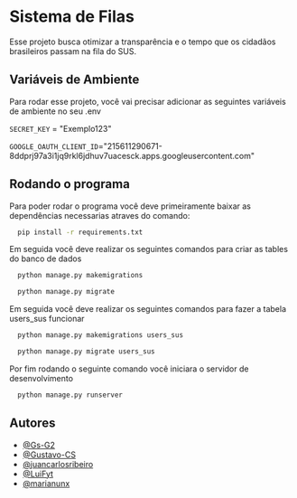 
# Sistema de Filas

Esse projeto busca otimizar a transparência e o tempo que os cidadãos brasileiros passam na fila do SUS.




## Variáveis de Ambiente

Para rodar esse projeto, você vai precisar adicionar as seguintes variáveis de ambiente no seu .env

`SECRET_KEY` = "Exemplo123"

`GOOGLE_OAUTH_CLIENT_ID`="215611290671-8ddprj97a3i1jq9rkl6jdhuv7uacesck.apps.googleusercontent.com"


## Rodando o programa

Para poder rodar o programa você deve primeiramente baixar as dependências necessarias atraves do comando:

```bash
  pip install -r requirements.txt
```
Em seguida você deve realizar os seguintes comandos para criar as tables do banco de dados

```bash
  python manage.py makemigrations
```

```bash
  python manage.py migrate
```
Em seguida você deve realizar os seguintes comandos para fazer a tabela users_sus funcionar

```bash
  python manage.py makemigrations users_sus
```

```bash
  python manage.py migrate users_sus
```


Por fim rodando o seguinte comando você iniciara o servidor de desenvolvimento

```bash
  python manage.py runserver
```
## Autores

- [@Gs-G2](https://github.com/Gs-G2)
- [@Gustavo-CS](https://github.com/Gustavo-CS)
- [@juancarlosribeiro](https://github.com/juancarlosribeiro)
- [@LuiFyt](https://github.com/LuiFyt)
- [@marianunx](https://github.com/marianunx)

